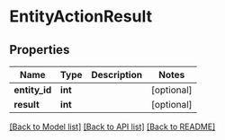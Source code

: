 # EntityActionResult

## Properties
Name | Type | Description | Notes
------------ | ------------- | ------------- | -------------
**entity_id** | **int** |  | [optional] 
**result** | **int** |  | [optional] 

[[Back to Model list]](../README.md#documentation-for-models) [[Back to API list]](../README.md#documentation-for-api-endpoints) [[Back to README]](../README.md)


